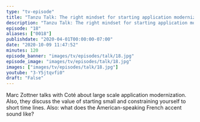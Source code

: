```yaml
---
type: "tv-episode"
title: "Tanzu Talk: The right mindset for starting application modernization"
description: "Tanzu Talk: The right mindset for starting application modernization"
episode: "18"
aliases: ["0018"]
publishdate: "2020-04-01T00:00:00-07:00"
date: "2020-10-09 11:47:52"
minutes: 120
episode_banner: "images/tv/episodes/talk/18.jpg"
episode_image: "images/tv/episodes/talk/18.jpg"
images: ["images/tv/episodes/talk/18.jpg"]
youtube: "3-Y5jtqvfi0"
draft: "False"
---
```


Marc Zottner talks with Coté about large scale application modernization. Also, they discuss the value of starting small and constraining yourself to short time lines. Also: what does the American-speaking French accent sound like?